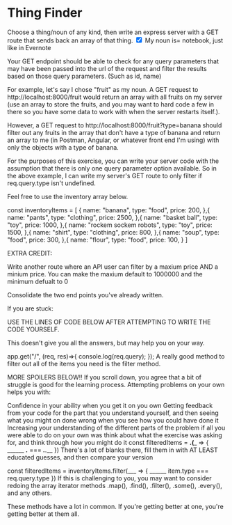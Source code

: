 # Thing Finder

Choose a thing/noun of any kind, then write an express server with a GET route that sends back an array of that thing. <input type="checkbox" checked>
My noun is= notebook, just like in Evernote

Your GET endpoint should be able to check for any query parameters that may have been passed into the url of the request and filter the results based on those query parameters. (Such as id, name)

For example, let's say I chose "fruit" as my noun. A GET request to http://localhost:8000/fruit would return an array with all fruits on my server (use an array to store the fruits, and you may want to hard code a few in there so you have some data to work with when the server restarts itself.).

However, a GET request to http://localhost:8000/fruit?type=banana should filter out any fruits in the array that don't have a type of banana and return an array to me (in Postman, Angular, or whatever front end I'm using) with only the objects with a type of banana.

For the purposes of this exercise, you can write your server code with the assumption that there is only one query parameter option available. So in the above example, I can write my server's GET route to only filter if req.query.type isn't undefined.

Feel free to use the inventory array below.

const inventoryItems = [
    {
        name: "banana",
        type: "food",
        price: 200,
    },{
        name: "pants",
        type: "clothing",
        price: 2500,
    },{
        name: "basket ball",
        type: "toy",
        price: 1000,
    },{
        name: "rockem sockem robots",
        type: "toy",
        price: 1500,
    },{
        name: "shirt",
        type: "clothing",
        price: 800,
    },{
        name: "soup",
        type: "food",
        price: 300,
    },{
        name: "flour",
        type: "food",
        price: 100,
    }
]

EXTRA CREDIT:

Write another route where an API user can filter by a maxium price AND a minium price. You can make the maxium default to 1000000 and the minimum defualt to 0

Consolidate the two end points you've already written.

If you are stuck:

USE THE LINES OF CODE BELOW AFTER ATTEMPTING TO WRITE THE CODE YOURSELF.

This doesn't give you all the answers, but may help you on your way.

app.get("/", (req, res)=>{
    console.log(req.query);
});
A really good method to filter out all of the items you need is the filter method.

MORE SPOILERS BELOW!! If you scroll down, you agree that a bit of struggle is good for the learning process.
Attempting problems on your own helps you with:

Confidence in your ability when you get it on you own
Getting feedback from your code for the part that you understand yourself, and then seeing what you might on done wrong when you see how you could have done it
Increasing your understanding of the different parts of the problem if all you were able to do on your own was think about what the exercise was asking for, and think through how you might do it
const filteredItems = __________.______(_____ => {
    ______ ____.____ === ___.____.___
})
There's a lot of blanks there, fill them in with AT LEAST educated guesses, and then compare your version

const filteredItems = inventoryItems.filter(___ => {
    ______ item.type === req.query.type
})
If this is challenging to you, you may want to consider redoing the array iterator methods .map(), .find(), .filter(), .some(), .every(), and any others.

These methods have a lot in common. If you're getting better at one, you're getting better at them all.